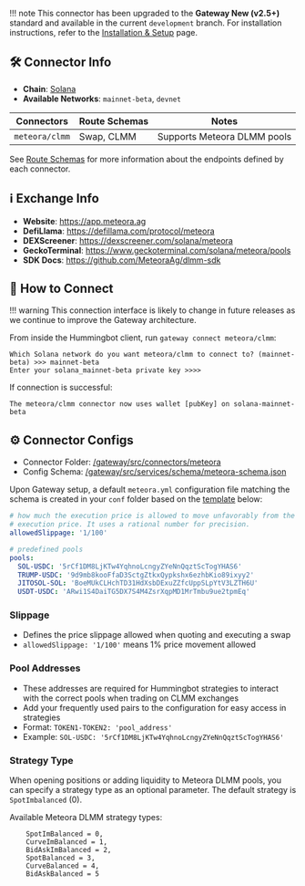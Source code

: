 !!! note
    This connector has been upgraded to the **Gateway New (v2.5+)** standard and available in the current `development` branch. For installation instructions, refer to the [Installation & Setup](../../gateway/installation.md) page.

## 🛠 Connector Info

* **Chain**: [Solana](/gateway/chains/solana)
* **Available Networks**: `mainnet-beta`, `devnet`

| Connectors | Route Schemas | Notes | 
| --------- | ------ | ----- |
| `meteora/clmm` | Swap, CLMM | Supports Meteora DLMM pools |

See [Route Schemas](/gateway/schemas) for more information about the endpoints defined by each connector.

## ℹ️ Exchange Info

- **Website**: <https://app.meteora.ag>
- **DefiLlama**: <https://defillama.com/protocol/meteora>
- **DEXScreener**: <https://dexscreener.com/solana/meteora>
- **GeckoTerminal**: <https://www.geckoterminal.com/solana/meteora/pools>
- **SDK Docs**: <https://github.com/MeteoraAg/dlmm-sdk>

## 🔑 How to Connect

!!! warning
    This connection interface is likely to change in future releases as we continue to improve the Gateway architecture.

From inside the Hummingbot client, run `gateway connect meteora/clmm`:

```
Which Solana network do you want meteora/clmm to connect to? (mainnet-beta) >>> mainnet-beta
Enter your solana_mainnet-beta private key >>>>
```

If connection is successful:
```
The meteora/clmm connector now uses wallet [pubKey] on solana-mainnet-beta
```

## ⚙️ Connector Configs

* Connector Folder: [/gateway/src/connectors/meteora](https://github.com/hummingbot/gateway/tree/development/src/connectors/meteora)
* Config Schema: [/gateway/src/services/schema/meteora-schema.json](https://github.com/hummingbot/gateway/tree/development/src/services/schema/meteora-schema.json)

Upon Gateway setup, a default `meteora.yml` configuration file matching the schema is created in your `conf` folder based on the [template](https://github.com/hummingbot/gateway/tree/development/src/templates/meteora.yml) below:

```yaml
# how much the execution price is allowed to move unfavorably from the trade
# execution price. It uses a rational number for precision.
allowedSlippage: '1/100'

# predefined pools
pools:
  SOL-USDC: '5rCf1DM8LjKTw4YqhnoLcngyZYeNnQqztScTogYHAS6'
  TRUMP-USDC: '9d9mb8kooFfaD3SctgZtkxQypkshx6ezhbKio89ixyy2'
  JITOSOL-SOL: 'BoeMUkCLHchTD31HdXsbDExuZZfcUppSLpYtV3LZTH6U'
  USDT-USDC: 'ARwi1S4DaiTG5DX7S4M4ZsrXqpMD1MrTmbu9ue2tpmEq'
```

### Slippage

- Defines the price slippage allowed when quoting and executing a swap
- `allowedSlippage: '1/100'` means 1% price movement allowed

### Pool Addresses

- These addresses are required for Hummingbot strategies to interact with the correct pools when trading on CLMM exchanges
- Add your frequently used pairs to the configuration for easy access in strategies
- Format: `TOKEN1-TOKEN2: 'pool_address'`
- Example: `SOL-USDC: '5rCf1DM8LjKTw4YqhnoLcngyZYeNnQqztScTogYHAS6'`

### Strategy Type

When opening positions or adding liquidity to Meteora DLMM pools, you can specify a strategy type as an optional parameter. The default strategy is `SpotImbalanced` (0).

Available Meteora DLMM strategy types:
```
    SpotImBalanced = 0,
    CurveImBalanced = 1,
    BidAskImBalanced = 2,
    SpotBalanced = 3,
    CurveBalanced = 4,
    BidAskBalanced = 5
```
